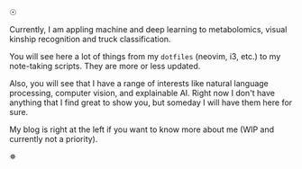 ☉ 

Currently, I am appling machine and deep learning to metabolomics, visual kinship recognition and truck classification.


You will see here a lot of things from my `dotfiles` (neovim, i3, etc.) to my note-taking scripts. They are more or less updated.

Also, you will see that I have a range of interests like natural language processing, computer vision, and explainable AI. Right now I don't have anything that I find great to show you, but someday I will have them here for sure.

My blog is right at the left if you want to know more about me (WIP and currently not a priority).

✵
